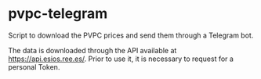 # pvpc-telegram
Script to download the PVPC prices and send them through a Telegram bot.

The data is downloaded through the API available at https://api.esios.ree.es/. Prior to use it, it is necessary to request for a personal Token.
